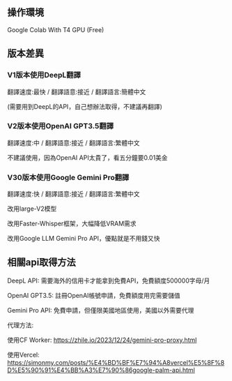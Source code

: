 ## 操作環境
Google Colab With T4 GPU (Free)

## 版本差異
### V1版本使用DeepL翻譯

翻譯速度:最快 / 翻譯語意:接近 / 翻譯語言:簡體中文

(需要用到DeepL的API，自己想辦法取得，不建議再翻譯)

### V2版本使用OpenAI GPT3.5翻譯

翻譯速度:中 / 翻譯語意:接近 / 翻譯語言:繁體中文

不建議使用，因為OpenAI API太貴了，看五分鐘要0.01美金

### V30版本使用Google Gemini Pro翻譯

翻譯速度:快 / 翻譯語意:接近 / 翻譯語言:繁體中文

改用large-V2模型

改用Faster-Whisper框架，大幅降低VRAM需求

改用Google LLM Gemini Pro API，優點就是不用錢又快


## 相關api取得方法
DeepL API: 需要海外的信用卡才能拿到免費API，免費額度500000字母/月

OpenAI GPT3.5: 註冊OpenAI帳號申請，免費額度用完需要儲值

Gemini Pro API: 免費申請，但僅限美國地區使用，美國以外需要代理

代理方法:

使用CF Worker: https://zhile.io/2023/12/24/gemini-pro-proxy.html

使用Vercel: https://simonmy.com/posts/%E4%BD%BF%E7%94%A8vercel%E5%8F%8D%E5%90%91%E4%BB%A3%E7%90%86google-palm-api.html




